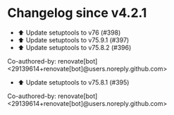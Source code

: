 # Changelog since v4.2.1
- ⬆️ Update setuptools to v76 (#398) 
- ⬆️ Update setuptools to v75.9.1 (#397) 
- ⬆️ Update setuptools to v75.8.2 (#396)

Co-authored-by: renovate[bot] <29139614+renovate[bot]@users.noreply.github.com> 
- ⬆️ Update setuptools to v75.8.1 (#395)

Co-authored-by: renovate[bot] <29139614+renovate[bot]@users.noreply.github.com> 
